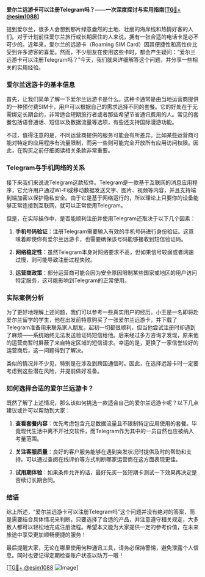 **爱尔兰远游卡可以注册Telegram吗？——一次深度探讨与实用指南[[TG💪+ @esim1088](https://t.me/s/esim1088)]**

提到爱尔兰，很多人会想到那片绿意盎然的土地、壮丽的海岸线和热情好客的人们。对于计划前往爱尔兰旅行或长期居住的人来说，拥有一张合适的电话卡是必不可少的。近年来，爱尔兰的远游卡（Roaming SIM Card）因其便捷性和高性价比受到许多游客的喜爱。然而，不少朋友在使用这些卡时，都会产生疑问：“爱尔兰远游卡可以注册Telegram吗？”今天，我们就来详细解答这个问题，并分享一些相关的实用经验。

### 爱尔兰远游卡的基本信息

首先，让我们简单了解一下爱尔兰远游卡是什么。这种卡通常是由当地运营商提供的一种预付费SIM卡，用户可以根据自己的需求选择不同的套餐。它的好处在于无需绑定长期合约，非常适合短期旅行者或者那些希望节省通讯费用的人。常见的套餐包括语音通话、短信以及数据流量等选项，有些还支持国际漫游功能。

不过，值得注意的是，不同运营商提供的服务可能会有所差异。比如某些运营商可能对特定的应用程序有流量限制，而另一些则可能完全开放所有应用访问权限。因此，在购买之前仔细阅读相关条款非常重要。

### Telegram与手机网络的关系

接下来我们来说说Telegram这款软件。Telegram是一款基于互联网的消息应用程序，它允许用户通过Wi-Fi或移动数据发送文字、图片、视频等内容，并且支持端到端加密以保护隐私安全。由于它是基于网络运行的，所以理论上只要你的设备能够正常连接到互联网，就可以正常使用Telegram。

但是，在实际操作中，是否能顺利注册并使用Telegram还取决于以下几个因素：

1. **手机号码验证**：注册Telegram需要输入有效的手机号码进行身份验证。这意味着即使你有爱尔兰远游卡，也需要确保该号码能够接收到短信验证码。
   
2. **网络稳定性**：虽然Telegram本身对网络要求不高，但如果信号较弱或者网速过慢，则可能导致注册过程失败。

3. **运营商政策**：部分运营商可能会因为安全原因限制某些国家或地区的用户访问特定服务，这可能影响到Telegram的正常使用。

### 实际案例分析

为了更好地理解上述问题，我们可以参考一些真实用户的经历。小王是一名即将赴爱尔兰留学的学生，他在出发前特意购买了一张爱尔兰远游卡，并下载了Telegram准备用来联系家人朋友。起初一切都很顺利，但当他尝试注册时却遇到了麻烦——系统始终无法发送验证码短信给他。后来经过多方咨询才发现，原来他的运营商暂时屏蔽了来自特定区域的短信请求。幸运的是，更换了一家信誉较好的运营商后，这一问题得到了解决。

类似的情况并不少见，特别是在涉及到跨国通信时。因此，在选择远游卡时一定要考虑到这些潜在风险，并提前做好准备。

### 如何选择合适的爱尔兰远游卡？

既然了解了上述情况，那么该如何挑选一款适合自己的爱尔兰远游卡呢？以下几点建议或许可以帮助到大家：

1. **查看套餐内容**：优先考虑包含充足数据流量且不限制特定应用使用的套餐。毕竟现代生活中离不开社交软件，而Telegram作为其中的一员自然也应被纳入考量范围。

2. **关注客服质量**：良好的客户服务能够在遇到突发状况时提供及时的帮助和支持。可以通过查阅在线评价等方式判断哪家运营商在这方面表现更佳。

3. **试用期体验**：如果条件允许的话，最好先买一张短期卡测试一下效果再决定是否续订长期合同。

### 结语

综上所述，“爱尔兰远游卡可以注册Telegram吗”这个问题并没有绝对的答案，而是需要结合具体情况来判断。只要选择了合适的产品，并注意遵守相关规定，大多数人都可以轻松地完成注册流程。希望本文能为大家提供一定的参考价值，在未来旅途中享受更加顺畅便捷的服务！

最后提醒大家，无论在哪里使用何种通讯工具，请务必保持警惕，避免泄露个人信息。同时也要记得定期检查账户状态以防万一哦！

[[TG💪+ @esim1088](https://t.me/s/esim1088) ![Image](https://i.postimg.cc/4NQfJmqS/Snipaste-2025-05-13-00-14-12.png)]